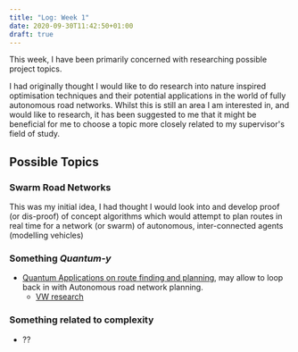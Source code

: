 ```yaml
---
title: "Log: Week 1"
date: 2020-09-30T11:42:50+01:00
draft: true
---
```


This week, I have been primarily concerned with researching possible project topics.

I had originally thought I would like to do research into nature inspired optimisation techniques and their potential applications in the world of fully autonomous road networks. Whilst this is still an area I am interested in, and would like to research, it has been suggested to me that it might be beneficial for me to choose a topic more closely related to my supervisor's field of study.

## Possible Topics

### Swarm Road Networks

This was my initial idea, I had thought I would look into and develop proof (or dis-proof) of concept algorithms which would attempt to plan routes in real time for a network (or swarm) of autonomous, inter-connected agents (modelling vehicles) 


### Something _Quantum-y_

- [Quantum Applications on route finding and planning](https://www.dwavesys.com/sites/default/files/Quantum%20optimised%20planning%20%28with%20workplan%29.pdf), may allow to loop back in with Autonomous road network planning.
	- [VW research](https://www.volkswagen-newsroom.com/en/press-releases/volkswagen-optimizes-traffic-flow-with-quantum-computers-5507)

### Something related to complexity

- ?? 



